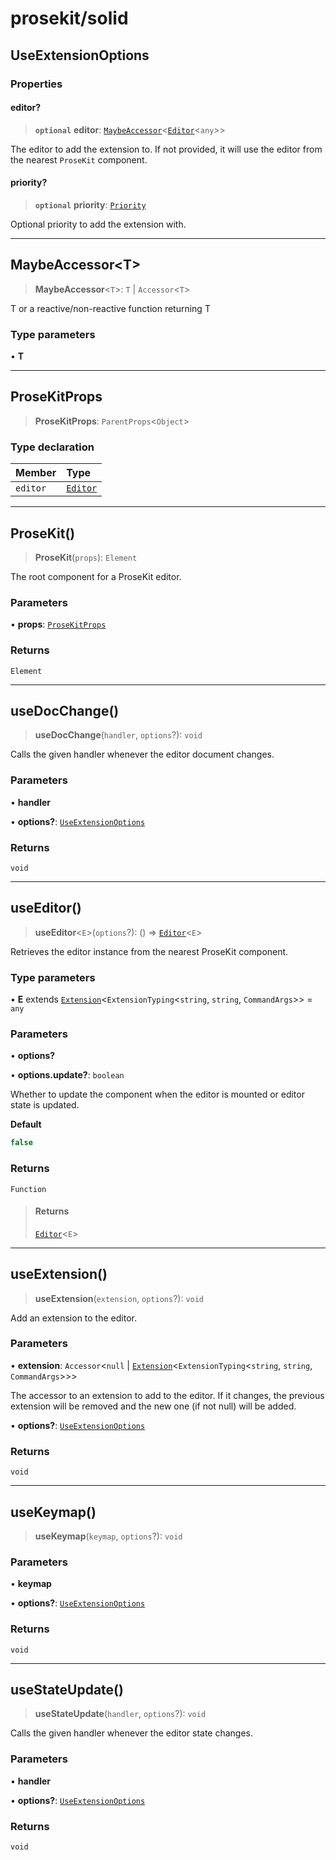 # prosekit/solid

<a id="UseExtensionOptions" name="UseExtensionOptions"></a>

## UseExtensionOptions

### Properties

<a id="editor" name="editor"></a>

#### editor?

> **`optional`** **editor**: [`MaybeAccessor`](solid.md#MaybeAccessorT)\<[`Editor`](core.md#EditorE)\<`any`\>\>

The editor to add the extension to. If not provided, it will use the
editor from the nearest `ProseKit` component.

<a id="priority" name="priority"></a>

#### priority?

> **`optional`** **priority**: [`Priority`](core.md#Priority)

Optional priority to add the extension with.

***

<a id="MaybeAccessorT" name="MaybeAccessorT"></a>

## MaybeAccessor\<T\>

> **MaybeAccessor**\<`T`\>: `T` \| `Accessor`\<`T`\>

T or a reactive/non-reactive function returning T

### Type parameters

• **T**

***

<a id="ProseKitProps" name="ProseKitProps"></a>

## ProseKitProps

> **ProseKitProps**: `ParentProps`\<`Object`\>

### Type declaration

| Member | Type |
| :------ | :------ |
| `editor` | [`Editor`](core.md#EditorE) |

***

<a id="ProseKit" name="ProseKit"></a>

## ProseKit()

> **ProseKit**(`props`): `Element`

The root component for a ProseKit editor.

### Parameters

• **props**: [`ProseKitProps`](solid.md#ProseKitProps)

### Returns

`Element`

***

<a id="useDocChange" name="useDocChange"></a>

## useDocChange()

> **useDocChange**(`handler`, `options`?): `void`

Calls the given handler whenever the editor document changes.

### Parameters

• **handler**

• **options?**: [`UseExtensionOptions`](solid.md#UseExtensionOptions)

### Returns

`void`

***

<a id="useEditor" name="useEditor"></a>

## useEditor()

> **useEditor**\<`E`\>(`options`?): () => [`Editor`](core.md#EditorE)\<`E`\>

Retrieves the editor instance from the nearest ProseKit component.

### Type parameters

• **E** extends [`Extension`](core.md#ExtensionT)\<`ExtensionTyping`\<`string`, `string`, `CommandArgs`\>\> = `any`

### Parameters

• **options?**

• **options\.update?**: `boolean`

Whether to update the component when the editor is mounted or editor state
is updated.

**Default**
```ts
false
```

### Returns

`Function`

> #### Returns
>
> [`Editor`](core.md#EditorE)\<`E`\>
>

***

<a id="useExtension" name="useExtension"></a>

## useExtension()

> **useExtension**(`extension`, `options`?): `void`

Add an extension to the editor.

### Parameters

• **extension**: `Accessor`\<`null` \| [`Extension`](core.md#ExtensionT)\<`ExtensionTyping`\<`string`, `string`, `CommandArgs`\>\>\>

The accessor to an extension to add to the editor. If it changes, the previous
extension will be removed and the new one (if not null) will be added.

• **options?**: [`UseExtensionOptions`](solid.md#UseExtensionOptions)

### Returns

`void`

***

<a id="useKeymap" name="useKeymap"></a>

## useKeymap()

> **useKeymap**(`keymap`, `options`?): `void`

### Parameters

• **keymap**

• **options?**: [`UseExtensionOptions`](solid.md#UseExtensionOptions)

### Returns

`void`

***

<a id="useStateUpdate" name="useStateUpdate"></a>

## useStateUpdate()

> **useStateUpdate**(`handler`, `options`?): `void`

Calls the given handler whenever the editor state changes.

### Parameters

• **handler**

• **options?**: [`UseExtensionOptions`](solid.md#UseExtensionOptions)

### Returns

`void`
